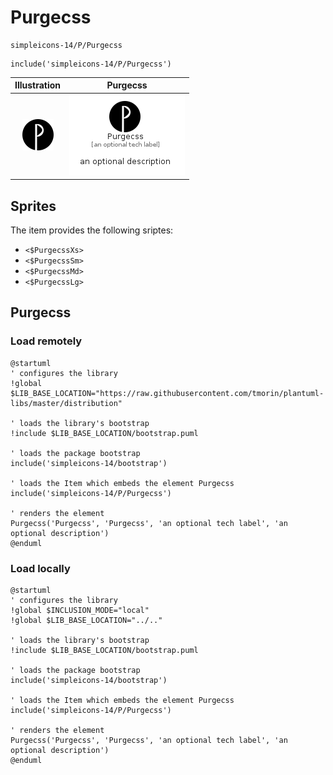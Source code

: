 # Purgecss


```text
simpleicons-14/P/Purgecss
```

```text
include('simpleicons-14/P/Purgecss')
```



| Illustration | Purgecss |
| :---: | :---: |
| ![illustration for Illustration](../../simpleicons-14/P/Purgecss.png) | ![illustration for Purgecss](../../simpleicons-14/P/Purgecss.Local.png) |



## Sprites
The item provides the following sriptes:

- `<$PurgecssXs>`
- `<$PurgecssSm>`
- `<$PurgecssMd>`
- `<$PurgecssLg>`





## Purgecss

### Load remotely
```plantuml
@startuml
' configures the library
!global $LIB_BASE_LOCATION="https://raw.githubusercontent.com/tmorin/plantuml-libs/master/distribution"

' loads the library's bootstrap
!include $LIB_BASE_LOCATION/bootstrap.puml

' loads the package bootstrap
include('simpleicons-14/bootstrap')

' loads the Item which embeds the element Purgecss
include('simpleicons-14/P/Purgecss')

' renders the element
Purgecss('Purgecss', 'Purgecss', 'an optional tech label', 'an optional description')
@enduml
```

### Load locally
```plantuml
@startuml
' configures the library
!global $INCLUSION_MODE="local"
!global $LIB_BASE_LOCATION="../.."

' loads the library's bootstrap
!include $LIB_BASE_LOCATION/bootstrap.puml

' loads the package bootstrap
include('simpleicons-14/bootstrap')

' loads the Item which embeds the element Purgecss
include('simpleicons-14/P/Purgecss')

' renders the element
Purgecss('Purgecss', 'Purgecss', 'an optional tech label', 'an optional description')
@enduml
```

